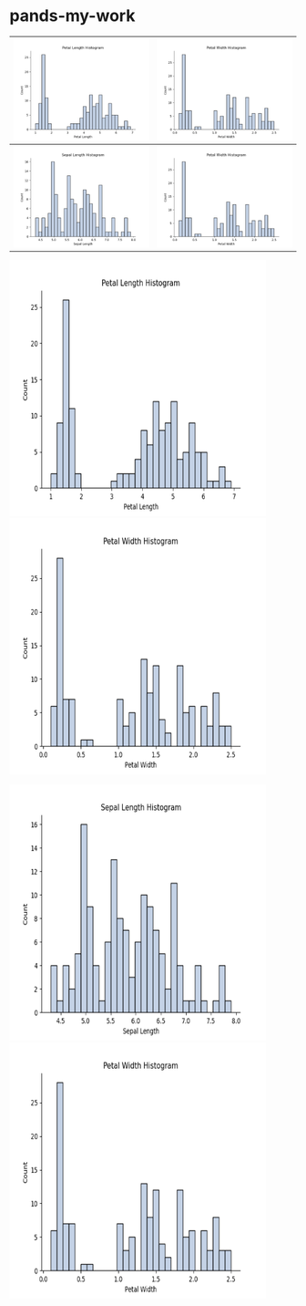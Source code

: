 # pands-my-work

| ![Top Left Plot](https://github.com/ciaranmurphy10/pands-my-work/blob/main/plots/histograms/petal_length_histogram.png) | ![Top Right Plot](https://github.com/ciaranmurphy10/pands-my-work/blob/main/plots/histograms/petal_width_histogram.png) |
|---------------------------------------------|-----------------------------------------------|
| ![Bottom Left Plot](https://github.com/ciaranmurphy10/pands-my-work/blob/main/plots/histograms/sepal_length_histogram.png) | ![Bottom Right Plot](https://github.com/ciaranmurphy10/pands-my-work/blob/main/plots/histograms/petal_width_histogram.png) |


<img src = "https://github.com/ciaranmurphy10/pands-my-work/blob/main/plots/histograms/petal_length_histogram.png" alt = "Sepal length" width = "450" height = "450"> <img src = "https://github.com/ciaranmurphy10/pands-my-work/blob/main/plots/histograms/petal_width_histogram.png" alt = "Sepal width" width = "450" height = "450">

<img src="https://github.com/ciaranmurphy10/pands-my-work/blob/main/plots/histograms/sepal_length_histogram.png" alt = "Petal length" width = "450" height = "450"> <img src = "https://github.com/ciaranmurphy10/pands-my-work/blob/main/plots/histograms/petal_width_histogram.png" alt = "Petal width" width = "450" height = "450">
